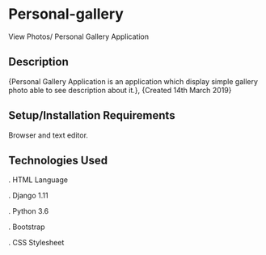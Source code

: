 # Personal-gallery
  
  View Photos/ Personal Gallery Application

## Description
  
  {Personal Gallery Application is an application which display simple gallery photo able to see description about it.}, {Created 14th March 2019}

## Setup/Installation Requirements
  
  Browser and text editor.

## Technologies Used
  
 . HTML Language 

 . Django 1.11
 
 . Python 3.6

 . Bootstrap 
  
 . CSS Stylesheet